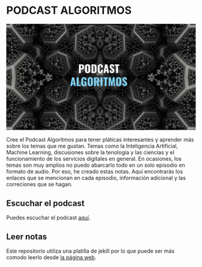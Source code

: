 # PODCAST ALGORITMOS

![Portada del Podcast Algoritmos](assets/images/cover/podcast.jpg)

Cree el Podcast Algoritmos para tener pláticas interesantes y aprender más sobre los temas que me gustan. Temas como la Inteligencia Artificial, Machine Learning, discusiones sobre la tenología y las ciencias y el funcionamiento de los servicios digitales en general. En ocasiones, los temas son muy amplios no puedo abarcarlo todo en un solo episodio en formato de audio. Por eso, he creado estas notas. Aquí encontrarás los enlaces que se mencionan en cada episodio, información adicional y las correciones que se hagan.

## Escuchar el podcast

Puedes escuchar el podcast [aquí](https://ona309.com/Podcast).

## Leer notas

Este repositorio utiliza una platilla de jekill por lo que puede ser más comodo leerlo desde [la página web](https://ona309.com/Algoritmos).
